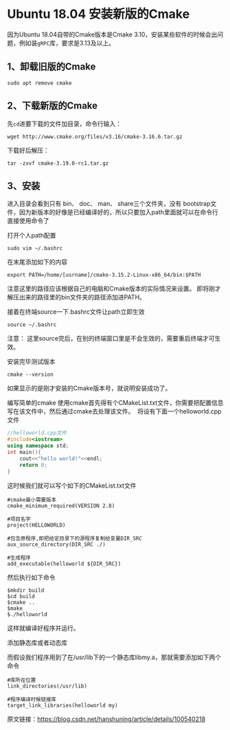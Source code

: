 # Ubuntu 18.04 安装新版的Cmake

因为Ubuntu 18.04自带的Cmake版本是Cmake 3.10，安装某些软件的时候会出问题，例如装```gRPC```库，要求是3.13及以上。

## 1、卸载旧版的Cmake

```
sudo apt remove cmake
```

## 2、下载新版的Cmake

先```cd```进要下载的文件加目录，命令行输入：

```
wget http://www.cmake.org/files/v3.16/cmake-3.16.6.tar.gz
```

下载好后解压：
```
tar -zxvf cmake-3.19.0-rc1.tar.gz
```

## 3、安装

进入目录会看到只有 bin、  doc、  man、  share三个文件夹，没有 bootstrap文件，因为新版本的好像是已经编译好的，所以只要加入path里面就可以在命令行直接使用命令了

打开个人path配置
```
sudo vim ~/.bashrc
```

在末尾添加如下的内容

```
export PATH=/home/[usrname]/cmake-3.15.2-Linux-x86_64/bin:$PATH
```
注意这里的路径应该根据自己的电脑和Cmake版本的实际情况来设置。
即将刚才解压出来的路径里的bin文件夹的路径添加进PATH。

接着在终端source一下.bashrc文件让path立即生效
```
source ~/.bashrc
```
注意：
这里source完后，在别的终端窗口里是不会生效的，需要重启终端才可生效。

安装完毕测试版本
```
cmake --version
```
如果显示的是刚才安装的Cmake版本号，就说明安装成功了。

编写简单的cmake
使用cmake首先得有个CMakeList.txt文件，你需要把配置信息写在该文件中，然后通过cmake去处理该文件。
 将设有下面一个helloworld.cpp文件
 
```cpp
//helloworld.cpp文件
#include<iostream>
using namespace std;
int main(){
    cout<<"hello world!"<<endl;
    return 0;
}
```
这时候我们就可以写个如下的CMakeList.txt文件

```
#cmake最小需要版本
cmake_minimum_required(VERSION 2.8)
 
#项目名字
project(HELLOWORLD)
 
#包含原程序,即把给定目录下的源程序复制给变量DIR_SRC
aux_source_directory(DIR_SRC ./)
 
#生成程序
add_executable(helloworld ${DIR_SRC})
```
然后执行如下命令
```
$mkdir build
$cd build
$cmake ..
$make
$./helloworld
```
这样就编译好程序并运行。

添加静态库或者动态库

而假设我们程序用到了在/usr/lib下的一个静态库libmy.a，那就需要添加如下两个命令

```
#库所在位置
link_directories(/usr/lib)

#程序编译时候链接库
target_link_libraries(helloworld my)
```

原文链接：https://blog.csdn.net/hanshuning/article/details/100540218